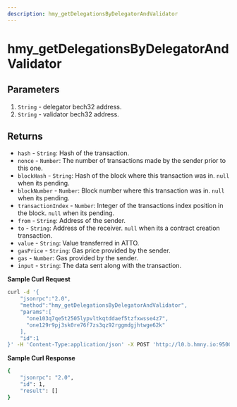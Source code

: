 ```yaml
---
description: hmy_getDelegationsByDelegatorAndValidator
---
```


# hmy\_getDelegationsByDelegatorAndValidator

## Parameters

1. `String` - delegator bech32 address.
2. `String` - validator bech32 address.

## Returns

* `hash` - `String`: Hash of the transaction.
* `nonce` - `Number`: The number of transactions made by the sender prior to this one.
* `blockHash` - `String`: Hash of the block where this transaction was in. `null` when its pending.
* `blockNumber` - `Number`: Block number where this transaction was in. `null` when its pending.
* `transactionIndex` - `Number`: Integer of the transactions index position in the block. `null` when its pending.
* `from` - `String`: Address of the sender.
* `to` - `String`: Address of the receiver. `null` when its a contract creation transaction.
* `value` - `String`: Value transferred in ATTO.
* `gasPrice` - `String`: Gas price provided by the sender.
* `gas` - `Number`: Gas provided by the sender.
* `input` - `String`: The data sent along with the transaction.

**Sample Curl Request**

```bash
curl -d '{
    "jsonrpc":"2.0",
    "method":"hmy_getDelegationsByDelegatorAndValidator",
    "params":[
      "one103q7qe5t2505lypvltkqtddaef5tzfxwsse4z7",
      "one129r9pj3sk0re76f7zs3qz92rggmdgjhtwge62k"
    ],
    "id":1
}' -H 'Content-Type:application/json' -X POST 'http://l0.b.hmny.io:9500'
```

**Sample Curl Response**

```bash
{
    "jsonrpc": "2.0",
    "id": 1,
    "result": []
}
```

